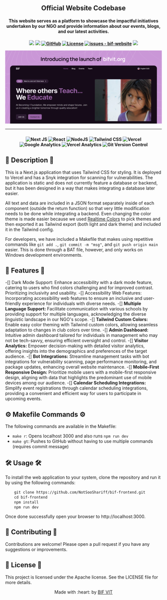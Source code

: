 <p align="center">
	<h2 align="center"> Official Website Codebase  </h2>
	<h4 align="center"> This website serves as a platform to showcase the impactful initiatives undertaken by our NGO and provide information about our events, blogs, and our latest activities.




<h4>
</p>

<p align="center">
	<a href="https://github.com/BIFVIT/bif-website/blob/main/README.md"><img src="https://img.shields.io/badge/Documentation-see%20docs-green?style=flat-square"/></a>
	<a href="https://bifvit.org"><img src="https://img.shields.io/badge/Live%20Site-Link%20to%20UI-orange?style=flat-square"/></a>
	<a href="https://github.com/BIFVIT/bif-website/releases/"><img src="https://img.shields.io/github/tag/BIFVIT/bif-website?include_prereleases=&sort=semver&color=blue" alt="GitHub"></a>
	<a href="#license"><img src="https://img.shields.io/badge/License-Apache-blue" alt="License"></a>
	<a href="https://github.com/BIFVIT/bif-website/issues"><img src="https://img.shields.io/github/issues/BIFVIT/bif-website" alt="issues - bif-website"></a>
	<a href="https://snyk.io/test/github/BIFVIT/bif-website?targetFile=package.json"><img src="https://snyk.io/test/github/BIFVIT/bif-website/badge.svg?targetFile=package.json"></a>
</p>

<a href="https://bifvit.org">
	<img src="https://raw.githubusercontent.com/BIFVIT/bif-website/main/public/bifsitepromobanner.png" />
</a>

<hr/>

<p align="center" style="padding-top: 10px;">
	<img src="https://img.shields.io/badge/Next-black?style=for-the-badge&logo=next.js&logoColor=white" alt="Next JS"/>
	<img src="https://img.shields.io/badge/react-%2320232a.svg?style=for-the-badge&logo=react&logoColor=%2361DAFB" alt="React"/>
	<img src="https://img.shields.io/badge/node.js-6DA55F?style=for-the-badge&logo=node.js&logoColor=white" alt="NodeJS"/>
	<img src="https://img.shields.io/badge/tailwindcss-%2338B2AC.svg?style=for-the-badge&logo=tailwind-css&logoColor=white" alt="Tailwind CSS"/>
	<img src="https://img.shields.io/badge/vercel-%23000000.svg?style=for-the-badge&logo=vercel&logoColor=white" alt="Vercel"/>
	<img src="https://img.shields.io/badge/google_anaytics-%23ED8B00.svg?style=for-the-badge&logo=googleanalytics&logoColor=white" alt="Google Analytics"/>
	<img src="https://img.shields.io/badge/vercel_analytics-%23000000.svg?style=for-the-badge&logo=vercel&logoColor=white" alt="Vercel Analytics"/>
	<img src="https://img.shields.io/badge/git-%23F05033.svg?style=for-the-badge&logo=git&logoColor=white" alt="Git Version Control"/>
	
</p>

## 📝 Description 📝


This is a Next.js application that uses Tailwind CSS for styling. It is deployed to Vercel and has a Snyk integration for scanning for vulnerabilities. The application is static and does not currently feature a database or backend, but it has been designed in a way that makes integrating a database later easier.

All text and data are included in a JSON format separately inside of each component (outside the return function) so that very little modification needs to be done while integrating a backend. Even changing the color theme is made easier because we used [Realtime Colors](https://www.realtimecolors.com/) to pick themes and then exported it as Tailwind export (both light and dark theme) and included it in the Tailwind config.

For developers, we have included a Makefile that makes using repetitive commands like `git add .`, `git commit -m "msg"`, and `git push origin main` easier. This is done through a BAT file, however, and only works on Windows development environments.

## 🚀 Features 🚀

-[] Dark Mode Support: Enhance accessibility with a dark mode feature, catering to users who find colors challenging and for improved contrast. Prioritizing inclusivity and usability.
-[] Accessibility Web Features: Incorporating accessibility web features to ensure an inclusive and user-friendly experience for individuals with diverse needs.
-[] **Multiple Language Support:** Facilitate communication with various schools by providing support for multiple languages, acknowledging the diverse linguistic landscape in our NGO's scope.
-[] **Tailwind Custom Colors:** Enable easy color theming with Tailwind custom colors, allowing seamless adaptation to changes in club colors over time.
-[] **Admin Dashboard:** Intuitive admin dashboard tailored for individuals in management who may not be tech-savvy, ensuring efficient oversight and control.
-[] **Visitor Analytics:** Empower decision-making with detailed visitor analytics, offering insights into the demographics and preferences of the target audience.
-[] **Bot Integrations:** Streamline management tasks with bot integrations for vulnerability scanning, page performance monitoring, and package updates, enhancing overall website maintenance.
-[] **Mobile-First Responsive Design:** Prioritize mobile users with a mobile-first responsive design, aligning with data that highlights the predominant use of mobile devices among our audience.
-[] **Calendar Scheduling Integrations:** Simplify event registrations through calendar scheduling integrations, providing a convenient and efficient way for users to participate in upcoming events.

## ⚙️ Makefile Commands ⚙️

The following commands are available in the Makefile:

* `make r`: Opens localhost 3000 and also runs `npm run dev`
* `make gt`: Pushes to GitHub without having to use multiple commands (requires commit message)

##  🛠️ Usage 🛠️

To install the web application to your system, clone the repository and run it by using the following commands:

```
    git clone https://github.com/NotSooShariff/bif-frontend.git
    cd bif-frontend
    npm install
    npm run dev
```

Once done successfully open your browser to http://localhost:3000.

## 🤝 Contributing 🤝

Contributions are welcome! Please open a pull request if you have any suggestions or improvements.

## 📜 License 📜

This project is licensed under the Apache license. See the LICENSE file for more details.

<p align="center">
	Made with :heart: by <a href="https://bifvit.org">BIF VIT</a>
</p>

